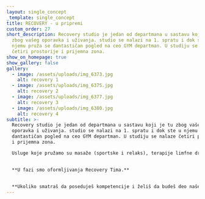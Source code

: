```yaml
---
layout: single_concept
_template: single_concept
title: RECOVERY - u pripremi
custom_order: 27
short_description: Recovery studio je jedan od departmana u sastavu koji je tu
  zbog vašeg oporavka i uživanja. studio se nalazi na 1. spratu i dok ste u
  njemu pruža se dantastičan pogled na ceo GYM departman. U studiju se nalaze
  četiri prostorije i prijemna zona.
show_on_homepage: true
show_gallery: false
gallery:
  - image: /assets/uploads/img_6373.jpg
    alt: recovery 1
  - image: /assets/uploads/img_6375.jpg
    alt: recovery 2
  - image: /assets/uploads/img_6377.jpg
    alt: recovery 3
  - image: /assets/uploads/img_6380.jpg
    alt: recovery 4
subtitle: >-
  Recovery studio je jedan od departmana u sastavu koji je tu zbog vašeg
  oporavka i uživanja. studio se nalazi na 1. spratu i dok ste u njemu pruža se
  dantastičan pogled na ceo GYM departman. U studiju se nalaze četiri prostorije
  i prijemna zona.

  Usluge koje pružamo su masaže (sportske i relaks), terapije limfne drenaže, istezanje, krio terapija i Compex tretmani.

  
  **U fazi smo oformljivanja Recovery Tima.**
  
  
  **Ukoliko smatraš da poseduješ kompetencije i želiš da budeš deo našeg kolektiva pošalji nam CV na <a href="mailto:info@sinergijaconcept.com" target="_blank">info@sinergijaconcept.com</a>**
---
```

